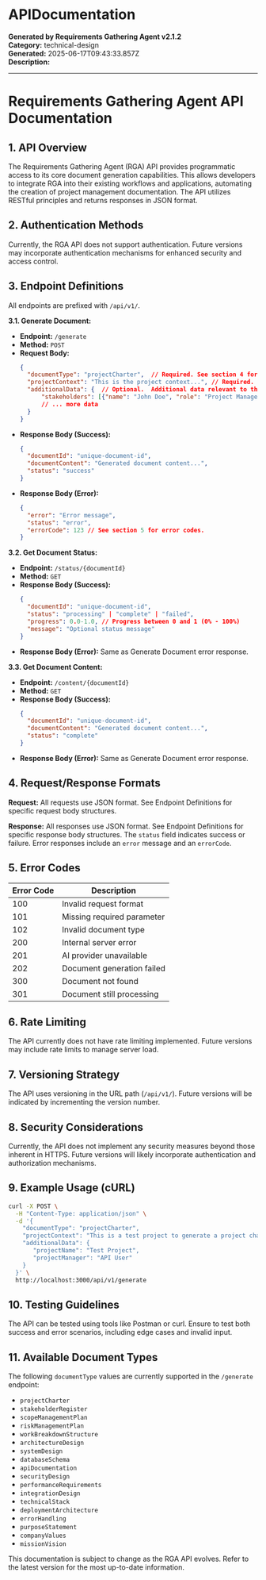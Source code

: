 # APIDocumentation

**Generated by Requirements Gathering Agent v2.1.2**  
**Category:** technical-design  
**Generated:** 2025-06-17T09:43:33.857Z  
**Description:** 

---

# Requirements Gathering Agent API Documentation

## 1. API Overview

The Requirements Gathering Agent (RGA) API provides programmatic access to its core document generation capabilities.  This allows developers to integrate RGA into their existing workflows and applications, automating the creation of project management documentation. The API utilizes RESTful principles and returns responses in JSON format.

## 2. Authentication Methods

Currently, the RGA API does not support authentication.  Future versions may incorporate authentication mechanisms for enhanced security and access control.

## 3. Endpoint Definitions

All endpoints are prefixed with `/api/v1/`.

**3.1. Generate Document:**

* **Endpoint:** `/generate`
* **Method:** `POST`
* **Request Body:**
    ```json
    {
      "documentType": "projectCharter",  // Required. See section 4 for available types.
      "projectContext": "This is the project context...", // Required.  Detailed project description.  The more detail, the better.
      "additionalData": {  // Optional.  Additional data relevant to the document type.  Structure varies by documentType.
          "stakeholders": [{"name": "John Doe", "role": "Project Manager"}],
          // ... more data
      }
    }
    ```
* **Response Body (Success):**
    ```json
    {
      "documentId": "unique-document-id",
      "documentContent": "Generated document content...",
      "status": "success"
    }
    ```
* **Response Body (Error):**
    ```json
    {
      "error": "Error message",
      "status": "error",
      "errorCode": 123 // See section 5 for error codes.
    }
    ```


**3.2. Get Document Status:**

* **Endpoint:** `/status/{documentId}`
* **Method:** `GET`
* **Response Body (Success):**
    ```json
    {
      "documentId": "unique-document-id",
      "status": "processing" | "complete" | "failed",
      "progress": 0.0-1.0, // Progress between 0 and 1 (0% - 100%)
      "message": "Optional status message"
    }
    ```
* **Response Body (Error):**  Same as Generate Document error response.

**3.3. Get Document Content:**

* **Endpoint:** `/content/{documentId}`
* **Method:** `GET`
* **Response Body (Success):**
    ```json
    {
      "documentId": "unique-document-id",
      "documentContent": "Generated document content...",
      "status": "complete"
    }
    ```
* **Response Body (Error):** Same as Generate Document error response.


## 4. Request/Response Formats

**Request:**  All requests use JSON format.  See Endpoint Definitions for specific request body structures.

**Response:** All responses use JSON format.  See Endpoint Definitions for specific response body structures.  The `status` field indicates success or failure.  Error responses include an `error` message and an `errorCode`.

## 5. Error Codes

| Error Code | Description                                      |
|------------|--------------------------------------------------|
| 100        | Invalid request format                           |
| 101        | Missing required parameter                       |
| 102        | Invalid document type                            |
| 200        | Internal server error                           |
| 201        | AI provider unavailable                         |
| 202        | Document generation failed                        |
| 300        | Document not found                               |
| 301        | Document still processing                        |


## 6. Rate Limiting

The API currently does not have rate limiting implemented.  Future versions may include rate limits to manage server load.

## 7. Versioning Strategy

The API uses versioning in the URL path (`/api/v1/`).  Future versions will be indicated by incrementing the version number.

## 8. Security Considerations

Currently, the API does not implement any security measures beyond those inherent in HTTPS.  Future versions will likely incorporate authentication and authorization mechanisms.

## 9. Example Usage (cURL)

```bash
curl -X POST \
  -H "Content-Type: application/json" \
  -d '{
    "documentType": "projectCharter",
    "projectContext": "This is a test project to generate a project charter.  The project aims to...",
    "additionalData": {
       "projectName": "Test Project",
       "projectManager": "API User"
    }
  }' \
  http://localhost:3000/api/v1/generate
```

## 10. Testing Guidelines

The API can be tested using tools like Postman or curl.  Ensure to test both success and error scenarios, including edge cases and invalid input.


## 11. Available Document Types

The following `documentType` values are currently supported in the `/generate` endpoint:

* `projectCharter`
* `stakeholderRegister`
* `scopeManagementPlan`
* `riskManagementPlan`
* `workBreakdownStructure`
* `architectureDesign`
* `systemDesign`
* `databaseSchema`
* `apiDocumentation`
* `securityDesign`
* `performanceRequirements`
* `integrationDesign`
* `technicalStack`
* `deploymentArchitecture`
* `errorHandling`
* `purposeStatement`
* `companyValues`
* `missionVision`


This documentation is subject to change as the RGA API evolves.  Refer to the latest version for the most up-to-date information.
